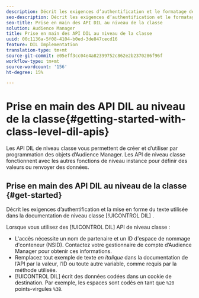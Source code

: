 ```yaml
---
description: Décrit les exigences d’authentification et le formatage de texte utilisé dans la documentation DIL de niveau classe.
seo-description: Décrit les exigences d’authentification et le formatage de texte utilisé dans la documentation DIL de niveau classe.
seo-title: Prise en main des API DIL au niveau de la classe
solution: Audience Manager
title: Prise en main des API DIL au niveau de la classe
uuid: 00c1136a-5f08-4104-b0ed-3de847cecd16
feature: DIL Implementation
translation-type: tm+mt
source-git-commit: e05eff3cc04e4a82399752c862e2b2370286f96f
workflow-type: tm+mt
source-wordcount: '156'
ht-degree: 15%

---
```



# Prise en main des API DIL au niveau de la classe{#getting-started-with-class-level-dil-apis}

Les API DIL de niveau classe vous permettent de créer et d’utiliser par programmation des objets d’Audience Manager. Les API de niveau classe fonctionnent avec les autres fonctions de niveau instance pour définir des valeurs ou renvoyer des données.

## Prise en main des API DIL au niveau de la classe {#get-started}

Décrit les exigences d’authentification et la mise en forme du texte utilisée dans la documentation de niveau classe [!UICONTROL DIL] .

<!-- 

c_class_start.xml

 -->

Lorsque vous utilisez des [!UICONTROL DIL] API de niveau classe :

* L&#39;accès nécessite un nom de partenaire et un ID d&#39;espace de nommage d&#39;conteneur (NSID). Contactez votre gestionnaire de compte d’Audience Manager pour obtenir ces informations.
* Remplacez tout exemple de texte *en italique* dans la documentation de l’API par la valeur, l’ID ou toute autre variable, comme requis par la méthode utilisée.
* [!UICONTROL DIL] écrit des données codées dans un cookie de destination. Par exemple, les espaces sont codés en tant que `%20` points-virgules `%3B`.


